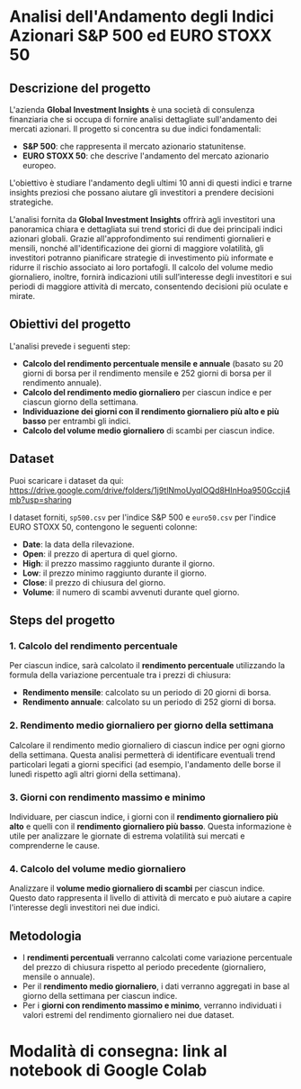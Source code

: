 # Analisi dell'Andamento degli Indici Azionari S&P 500 ed EURO STOXX 50

## Descrizione del progetto

L'azienda **Global Investment Insights** è una società di consulenza finanziaria che si occupa di fornire analisi dettagliate sull'andamento dei mercati azionari. Il progetto si concentra su due indici fondamentali:
- **S&P 500**: che rappresenta il mercato azionario statunitense.
- **EURO STOXX 50**: che descrive l'andamento del mercato azionario europeo.

L'obiettivo è studiare l'andamento degli ultimi 10 anni di questi indici e trarne insights preziosi che possano aiutare gli investitori a prendere decisioni strategiche.

L'analisi fornita da **Global Investment Insights** offrirà agli investitori una panoramica chiara e dettagliata sui trend storici di due dei principali indici azionari globali. Grazie all'approfondimento sui rendimenti giornalieri e mensili, nonché all'identificazione dei giorni di maggiore volatilità, gli investitori potranno pianificare strategie di investimento più informate e ridurre il rischio associato ai loro portafogli. Il calcolo del volume medio giornaliero, inoltre, fornirà indicazioni utili sull’interesse degli investitori e sui periodi di maggiore attività di mercato, consentendo decisioni più oculate e mirate.

## Obiettivi del progetto

L'analisi prevede i seguenti step:
- **Calcolo del rendimento percentuale mensile e annuale** (basato su 20 giorni di borsa per il rendimento mensile e 252 giorni di borsa per il rendimento annuale).
- **Calcolo del rendimento medio giornaliero** per ciascun indice e per ciascun giorno della settimana.
- **Individuazione dei giorni con il rendimento giornaliero più alto e più basso** per entrambi gli indici.
- **Calcolo del volume medio giornaliero** di scambi per ciascun indice.

## Dataset

Puoi scaricare i dataset da qui: https://drive.google.com/drive/folders/1j9tlNmoUyqlOQd8HInHoa950Gccji4mb?usp=sharing 

I dataset forniti, `sp500.csv` per l'indice S&P 500 e `euro50.csv` per l'indice EURO STOXX 50, contengono le seguenti colonne:

- **Date**: la data della rilevazione.
- **Open**: il prezzo di apertura di quel giorno.
- **High**: il prezzo massimo raggiunto durante il giorno.
- **Low**: il prezzo minimo raggiunto durante il giorno.
- **Close**: il prezzo di chiusura del giorno.
- **Volume**: il numero di scambi avvenuti durante quel giorno.

## Steps del progetto

### 1. Calcolo del rendimento percentuale

Per ciascun indice, sarà calcolato il **rendimento percentuale** utilizzando la formula della variazione percentuale tra i prezzi di chiusura:
- **Rendimento mensile**: calcolato su un periodo di 20 giorni di borsa.
- **Rendimento annuale**: calcolato su un periodo di 252 giorni di borsa.

### 2. Rendimento medio giornaliero per giorno della settimana

Calcolare il rendimento medio giornaliero di ciascun indice per ogni giorno della settimana. Questa analisi permetterà di identificare eventuali trend particolari legati a giorni specifici (ad esempio, l'andamento delle borse il lunedì rispetto agli altri giorni della settimana).

### 3. Giorni con rendimento massimo e minimo

Individuare, per ciascun indice, i giorni con il **rendimento giornaliero più alto** e quelli con il **rendimento giornaliero più basso**. Questa informazione è utile per analizzare le giornate di estrema volatilità sui mercati e comprenderne le cause.

### 4. Calcolo del volume medio giornaliero

Analizzare il **volume medio giornaliero di scambi** per ciascun indice. Questo dato rappresenta il livello di attività di mercato e può aiutare a capire l'interesse degli investitori nei due indici.

## Metodologia

- I **rendimenti percentuali** verranno calcolati come variazione percentuale del prezzo di chiusura rispetto al periodo precedente (giornaliero, mensile o annuale).
- Per il **rendimento medio giornaliero**, i dati verranno aggregati in base al giorno della settimana per ciascun indice.
- Per i **giorni con rendimento massimo e minimo**, verranno individuati i valori estremi del rendimento giornaliero nei due dataset.

# Modalità di consegna: link al notebook di Google Colab